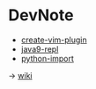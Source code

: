 # DevNote

+ [create-vim-plugin](create-vim-plugin)
+ [java9-repl](java9-repl)
+ [python-import](python-import)

-> [wiki](https://github.com/suzuki-hoge/dev-note/wiki)
